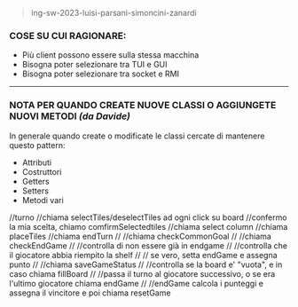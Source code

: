> ing-sw-2023-luisi-parsani-simoncini-zanardi

### COSE SU CUI RAGIONARE:
- Più client possono essere sulla stessa macchina<br>
- Bisogna poter selezionare tra TUI e GUI<br>
- Bisogna poter selezionare tra socket e RMI<br>

- - -

### NOTA PER QUANDO CREATE NUOVE CLASSI O AGGIUNGETE NUOVI METODI *(da Davide)*
In generale quando create o modificate le classi cercate di mantenere questo pattern:<br>
- Attributi<br>
- Costruttori<br>
- Getters<br>
- Setters<br>
- Metodi vari<br>






//turno
//chiama selectTiles/deselectTiles ad ogni click su board
//confermo la mia scelta, chiamo comfirmSelectedtiles
//chiama select column
//chiama placeTiles
//chiama endTurn
//            //chiama checkCommonGoal
//            //chiama checkEndGame
//                //controlla di non essere già in endgame
//                //controlla che il giocatore abbia riempito la shelf
//                    // se vero, setta endGame e assegna punto
//            //chiama saveGameStatus
//            //controlla se la board e' "vuota", e in caso chiama fillBoard
//            //passa il turno al giocatore successivo, o se era l'ultimo giocatore chiama endGame
//                    //endGame calcola i punteggi e assegna il vincitore e poi chiama resetGame
